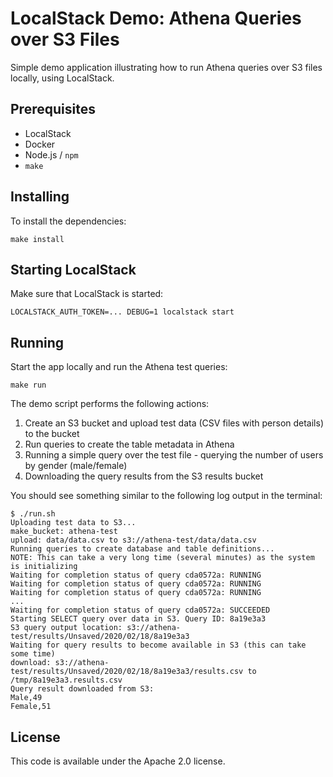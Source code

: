 # LocalStack Demo: Athena Queries over S3 Files

Simple demo application illustrating how to run Athena queries over S3 files locally, using LocalStack.

## Prerequisites

* LocalStack
* Docker
* Node.js / `npm`
* `make`

## Installing

To install the dependencies:
```
make install
```

## Starting LocalStack

Make sure that LocalStack is started:
```
LOCALSTACK_AUTH_TOKEN=... DEBUG=1 localstack start
```

## Running

Start the app locally and run the Athena test queries:
```
make run
```

The demo script performs the following actions:

1. Create an S3 bucket and upload test data (CSV files with person details) to the bucket
2. Run queries to create the table metadata in Athena
3. Running a simple query over the test file - querying the number of users by gender (male/female)
4. Downloading the query results from the S3 results bucket

You should see something similar to the following log output in the terminal:
```
$ ./run.sh
Uploading test data to S3...
make_bucket: athena-test
upload: data/data.csv to s3://athena-test/data/data.csv
Running queries to create database and table definitions...
NOTE: This can take a very long time (several minutes) as the system is initializing
Waiting for completion status of query cda0572a: RUNNING
Waiting for completion status of query cda0572a: RUNNING
Waiting for completion status of query cda0572a: RUNNING
...
Waiting for completion status of query cda0572a: SUCCEEDED
Starting SELECT query over data in S3. Query ID: 8a19e3a3
S3 query output location: s3://athena-test/results/Unsaved/2020/02/18/8a19e3a3
Waiting for query results to become available in S3 (this can take some time)
download: s3://athena-test/results/Unsaved/2020/02/18/8a19e3a3/results.csv to /tmp/8a19e3a3.results.csv
Query result downloaded from S3:
Male,49
Female,51
```

## License

This code is available under the Apache 2.0 license.
